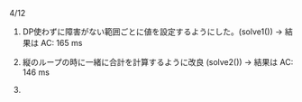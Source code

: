 4/12
1. DP使わずに障害がない範囲ごとに値を設定するようにした。(solve1())
 -> 結果は AC: 165 ms

2. 縦のループの時に一緒に合計を計算するように改良 (solve2())
 -> 結果は AC: 146 ms

3. 